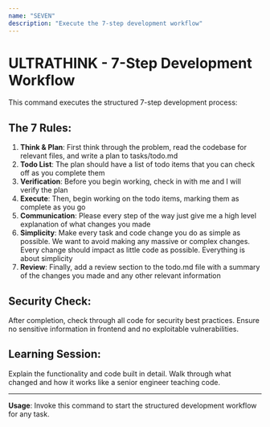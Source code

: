 ```yaml
---
name: "SEVEN"
description: "Execute the 7-step development workflow"
---
```


# ULTRATHINK - 7-Step Development Workflow

This command executes the structured 7-step development process:

## The 7 Rules:

1. **Think & Plan**: First think through the problem, read the codebase for relevant files, and write a plan to tasks/todo.md
2. **Todo List**: The plan should have a list of todo items that you can check off as you complete them
3. **Verification**: Before you begin working, check in with me and I will verify the plan
4. **Execute**: Then, begin working on the todo items, marking them as complete as you go
5. **Communication**: Please every step of the way just give me a high level explanation of what changes you made
6. **Simplicity**: Make every task and code change you do as simple as possible. We want to avoid making any massive or complex changes. Every change should impact as little code as possible. Everything is about simplicity
7. **Review**: Finally, add a review section to the todo.md file with a summary of the changes you made and any other relevant information

## Security Check:
After completion, check through all code for security best practices. Ensure no sensitive information in frontend and no exploitable vulnerabilities.

## Learning Session:
Explain the functionality and code built in detail. Walk through what changed and how it works like a senior engineer teaching code.

---

**Usage**: Invoke this command to start the structured development workflow for any task.